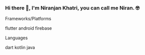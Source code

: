 ### Hi there 👋, I'm Niranjan Khatri, you can call me Niran. 🤓
<!--
**niranjk/niranjk** is a ✨ _special_ ✨ repository because its `README.md` (this file) appears on your GitHub profile.

Here are some ideas to get you started:

- 🔭 I’m currently working as Digital Engineer on NTTData Italia 
- 🌱 I’m currently learning Flutter, KMM. 
- 👯 I’m looking to collaborate on Flutter Open Source Projects. 
- 🤔 I’m looking for help with improving my skills to be Best Flutter Developer.  
- 💬 Ask me about Flutter, Android App Development. 
- 📫 How to reach me: niranjanky14@gmail.com
- ⚡ Fun fact: Like to work on new Frameworks and projects. 
-->

Frameworks/Platforms

flutter android firebase

Languages

dart kotlin java 


